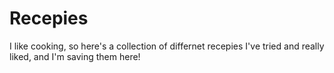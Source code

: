 # Recepies
I like cooking, so here's a collection of differnet recepies I've tried and really liked, and I'm saving them here!
